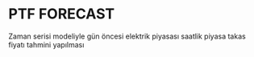 # PTF FORECAST
 Zaman serisi modeliyle gün öncesi elektrik piyasası saatlik piyasa takas fiyatı tahmini yapılması
